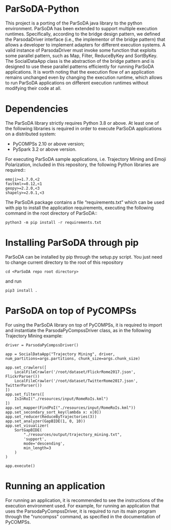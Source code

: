 # ParSoDA-Python
This project is a porting of the ParSoDA java library to the python environment. 
ParSoDA has been extended to support multiple execution runtimes. Specifically, according to the bridge design pattern, we defined the ParsodaDriver interface (i.e., the implementor of the bridge pattern) that allows a developer to implement adapters for different execution systems. A valid instance of ParsodaDriver must invoke some function that exploits some parallel pattern, such as Map, Filter, ReduceByKey and SortByKey. The SocialDataApp class is the abstraction of the bridge pattern and is designed to use these parallel patterns efficiently for running ParSoDA applications. It is worth noting that the execution flow of an application remains unchanged even by changing the execution runtime, which allows to run ParSoDA applications on different execution runtimes without modifying their code at all.

# Dependencies
The ParSoDA library strictly requires Python 3.8 or above.
At least one of the following libraries is required in order to execute ParSoDA applications on a distributed system:

  - PyCOMPSs 2.10 or above version;
  - PySpark 3.2 or above version.

For executing ParSoDA sample applications, i.e. Trajectory Mining and Emoji Polarization, included in this repository, the following Python libraries are required::

    emoji>=1.7.0,<2
    fastkml>=0.12,<1
    geopy>=2.2.0,<3
    shapely>=2.0.1,<3
 
The ParSoDA package contains a file “requirements.txt” which can be used with pip to install the application requirements, executing the following command in the root directory of ParSoDA::

    python3 -m pip install -r requirements.txt 

# Installing ParSoDA through pip
ParSoDA can be installed by pip through the setup.py script. You just need to change current directory to the root of this repository

    cd <ParSoDA repo root directory>

and run

    pip3 install .

# ParSoDA on top of PyCOMPSs
For using the ParSoDA library on top of PyCOMPSs, it is required to import and instantiate the ParsodaPyCompssDriver class, as in the following Trajectory Mining example:

    driver = ParsodaPyCompssDriver()
    
    app = SocialDataApp("Trajectory Mining", driver, num_partitions=args.partitions, chunk_size=args.chunk_size)

    app.set_crawlers([
        LocalFileCrawler('/root/dataset/FlickrRome2017.json', FlickrParser())
        LocalFileCrawler('/root/dataset/TwitterRome2017.json', TwitterParser())
    ])
    app.set_filters([
        IsInRoI("./resources/input/RomeRoIs.kml")
    ])
    app.set_mapper(FindPoI("./resources/input/RomeRoIs.kml"))
    app.set_secondary_sort_key(lambda x: x[0])
    app.set_reducer(ReduceByTrajectories(3))
    app.set_analyzer(GapBIDE(1, 0, 10))
    app.set_visualizer(
        SortGapBIDE(
            "./resources/output/trajectory_mining.txt", 
            'support', 
            mode='descending', 
            min_length=3
        )
    )

    app.execute()

# Running an application
For running an application, it is recommended to see the instructions of the execution environment used.
For example, for running an application that uses the ParsodaPyCompssDriver, it is required to run its main program through the "runcompss" command, as specified in the documentation of PyCOMPSs.


